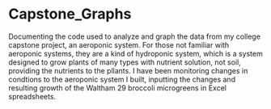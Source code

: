 # Capstone_Graphs
Documenting the code used to analyze and graph the data from my college capstone project, an aeroponic system. For those not familiar with aeroponic systems, they are a kind of hydroponic system, which is a system designed to grow plants of many types with nutrient solution, not soil, providing the nutrients to the pllants. I have been monitoring changes in condtions to the aeroponic system I built, inputting the changes and resulting growth of the Waltham 29 broccoli microgreens in Excel spreadsheets. 
